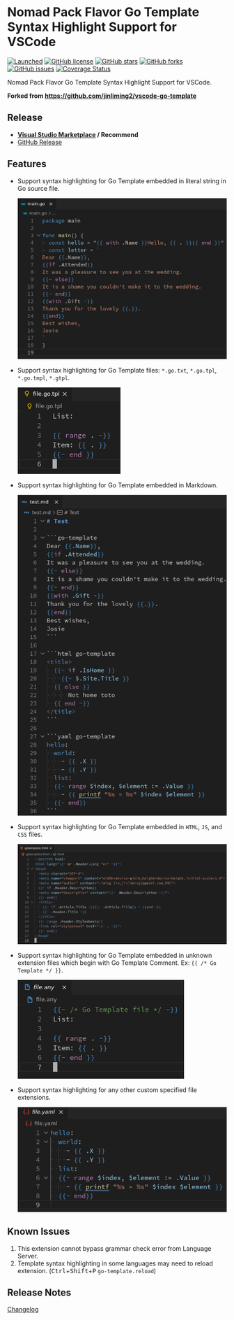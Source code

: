 # Nomad Pack Flavor Go Template Syntax Highlight Support for VSCode

[![Launched](https://img.shields.io/badge/VSCode--Go--Template-launched-brightgreen.svg?logo=visual-studio-code)](https://github.com/RickyGrassmuck/vscode-nomad-pack-go-template)
[![GitHub license](https://img.shields.io/github/license/RickyGrassmuck/vscode-nomad-pack-go-template.svg)](https://raw.githubusercontent.com/RickyGrassmuck/vscode-nomad-pack-go-template/master/LICENSE)
[![GitHub stars](https://img.shields.io/github/stars/RickyGrassmuck/vscode-nomad-pack-go-template.svg)](https://github.com/RickyGrassmuck/vscode-nomad-pack-go-template/stargazers)
[![GitHub forks](https://img.shields.io/github/forks/RickyGrassmuck/vscode-nomad-pack-go-template.svg)](https://github.com/RickyGrassmuck/vscode-nomad-pack-go-template/network)
[![GitHub issues](https://img.shields.io/github/issues/RickyGrassmuck/vscode-nomad-pack-go-template.svg)](https://github.com/RickyGrassmuck/vscode-nomad-pack-go-template/issues)
[![Coverage Status](https://coveralls.io/repos/github/RickyGrassmuck/vscode-nomad-pack-go-template/badge.svg?branch=master)](https://coveralls.io/github/RickyGrassmuck/vscode-nomad-pack-go-template?branch=main)

Nomad Pack Flavor Go Template Syntax Highlight Support for VSCode.

**Forked from https://github.com/jinliming2/vscode-go-template**

## Release

- **[Visual Studio Marketplace](https://marketplace.visualstudio.com/items?itemName=RickyGrassmuck.vscode-nomad-pack-go-template) / Recommend**
- [GitHub Release](https://github.com/RickyGrassmuck/vscode-nomad-pack-go-template/releases)

## Features

- Support syntax highlighting for Go Template embedded in literal string in Go source file.

  ![Go](./assets/screenshots/go.png)

- Support syntax highlighting for Go Template files: `*.go.txt`, `*.go.tpl`, `*.go.tmpl`, `*.gtpl`.

  ![Template](./assets/screenshots/tpl.png)

- Support syntax highlighting for Go Template embedded in Markdown.

  ![Markdown](./assets/screenshots/markdown.png)

- Support syntax highlighting for Go Template embedded in `HTML`, `JS`, and `CSS` files.

  ![HTML](./assets/screenshots/html.png)

- Support syntax highlighting for Go Template embedded in unknown extension files which begin with Go Template Comment. Ex: `{{ /* Go Template */ }}`.

  ![Comment](./assets/screenshots/comment.png)

- Support syntax highlighting for any other custom specified file extensions.

  ![Custom](./assets/screenshots/custom.png)

## Known Issues

1. This extension cannot bypass grammar check error from Language Server.
1. Template syntax highlighting in some languages may need to reload extension. (<kbd>Ctrl</kbd>+<kbd>Shift</kbd>+<kbd>P</kbd> `go-template.reload`)

## Release Notes

[Changelog](./CHANGELOG.md)
